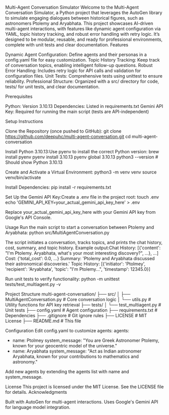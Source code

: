 Multi-Agent Conversation Simulator
Welcome to the Multi-Agent Conversation Simulator, a Python project that leverages the AutoGen library to simulate engaging dialogues between historical figures, such as astronomers Ptolemy and Aryabhata. This project showcases AI-driven multi-agent interactions, with features like dynamic agent configuration via YAML, topic history tracking, and robust error handling with retry logic. It’s designed to be modular, reusable, and ready for professional environments, complete with unit tests and clear documentation.
Features

Dynamic Agent Configuration: Define agents and their personas in a config.yaml file for easy customization.
Topic History Tracking: Keep track of conversation topics, enabling intelligent follow-up questions.
Robust Error Handling: Includes retry logic for API calls and validation for configuration files.
Unit Tests: Comprehensive tests using unittest to ensure reliability.
Professional Structure: Organized with a src/ directory for code, tests/ for unit tests, and clear documentation.

Prerequisites

Python: Version 3.10.13
Dependencies: Listed in requirements.txt
Gemini API Key: Required for running the main script (tests are API-independent)

Setup Instructions

Clone the Repository (once pushed to GitHub):
git clone https://github.com/deepuhc/multi-agent-conversation.git
cd multi-agent-conversation


Install Python 3.10.13:Use pyenv to install the correct Python version:
brew install pyenv
pyenv install 3.10.13
pyenv global 3.10.13
python3 --version  # Should show Python 3.10.13


Create and Activate a Virtual Environment:
python3 -m venv venv
source venv/bin/activate


Install Dependencies:
pip install -r requirements.txt


Set Up the Gemini API Key:Create a .env file in the project root:
touch .env
echo 'GEMINI_API_KEY=your_actual_gemini_api_key_here' > .env

Replace your_actual_gemini_api_key_here with your Gemini API key from Google's API Console.


Usage
Run the main script to start a conversation between Ptolemy and Aryabhata:
python src/MultiAgentConversation.py


The script initiates a conversation, tracks topics, and prints the chat history, cost, summary, and topic history.
Example output:Chat History:
[{'content': "I'm Ptolemy. Aryabhata, what's your most interesting discovery?", ...}, ...]
Cost:
{'total_cost': 0.0, ...}
Summary:
'Ptolemy and Aryabhata discussed their astronomical discoveries.'
Topic History:
[{'initiator': 'Ptolmey', 'recipient': 'Aryabhata', 'topic': "I'm Ptolemy...", 'timestamp': 12345.0}]



Run unit tests to verify functionality:
python -m unittest tests/test_multiagent.py -v

Project Structure
multi-agent-conversation/
├── src/
│   ├── MultiAgentConversation.py  # Core conversation logic
│   └── utils.py                  # Utility functions for API key retrieval
├── tests/
│   └── test_multiagent.py        # Unit tests
├── config.yaml                   # Agent configuration
├── requirements.txt              # Dependencies
├── .gitignore                    # Git ignore rules
├── LICENSE                       # MIT License
├── README.md                     # This file

Configuration
Edit config.yaml to customize agents:
agents:
  - name: Ptolmey
    system_message: "You are Greek Astronomer Ptolemy, known for your geocentric model of the universe."
  - name: Aryabhata
    system_message: "Act as Indian astronomer Aryabhata, known for your contributions to mathematics and astronomy."

Add new agents by extending the agents list with name and system_message.

License
This project is licensed under the MIT License. See the LICENSE file for details.
Acknowledgments

Built with AutoGen for multi-agent interactions.
Uses Google's Gemini API for language model integration.


